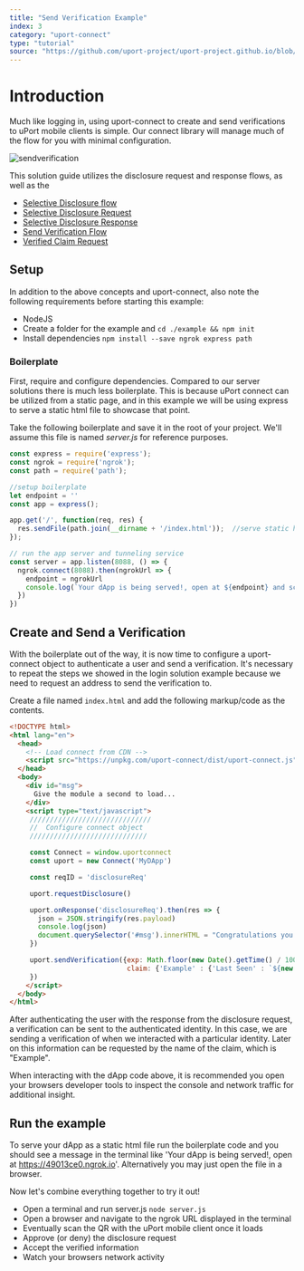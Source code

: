 ```yaml
---
title: "Send Verification Example"
index: 3
category: "uport-connect"
type: "tutorial"
source: "https://github.com/uport-project/uport-project.github.io/blob/develop/markdown/docs/connect/sendverification.md"
---
```


# Introduction

Much like logging in, using uport-connect to create and send verifications to uPort mobile clients is simple.  Our connect library will manage much of the flow for you with minimal configuration.

![sendverification](https://plantuml-server.kkeisuke.app/svg/UDfzLS5ksp0ClVih27U7xL1q7PQc2OAWiUEi6x8XQmlii0oe8ZEfK5do9BdDLlJVHzcEwnJEVB94yl4zyXc-i8uPLsGoO8NJgiXMQ09xBrJE3Cl0w4AbN1k51axVjmAHtYvOcWgrsR-_GvQYcMdbOYsrWQEpGMymZJephiLVXDFpLYocMwDbf0sbr00Vuq4oEMibVTCE_vzXyNU1YYCy1HDZzED-tYSIbKUCtszATViygs0RFPacyMnM1IvVgrkNJq3Jw6Bahr_tcPud50lsvnSiQ0c2YvmfrmNK3hy6h2cqKjh04-wqwOAi0WV04kM4-zDLLaSEr4sPOojcEzVJn0xKpiKQvq9rrZu7Axs5y1hD0vemo5-qGbWij77WGuAZ3O5PsdzrQEfHfK080Q_y1U7bpSq2FYk7Xd4dj2hB7d55wvvDui67gbyi1IeN1ipF2hxgbP2umuB0fnyVZyko8SG6cKDWa0hBfRQ5GJ3UXzOj5QCQYwx8APwXjMn3-ragViUKGWbhGi-rb7GPA78tQ99PqQdiGlXVVjm0ULgdc7gk3BvVmL9jaBvCwfi2Cdwt9FzlchODmMOSGrWXTTxr0l3An8FdNJQRzU8eYe9AQ4kRvKnHltQWVXq2otD3T9kchPnMtokqkQOXEFsYdmwvu0S5puLrgAmlAHE1N6sejfoMAV4imjhe3B9gCnrw3JeZiAItLr1om9f1Ykqnx61qBLvg8bjT_ZnA-lsar_lLqh_REuaJrXO8f4Ii1MVULb2faxXsBMLXEEBUtaCuwi_woQmt7eanbqnaGtWAaotBSeaX-CESMUzjLFvu--P9uIFGXuHltptVFezEn7XqKaADmx2PVCDo-y9oKc-f8aTsuGPJyhPWqf8DBiZKz0_u1o4t39q0.svg)

This solution guide utilizes the disclosure request and response flows, as well as the 

- [Selective Disclosure flow](/flows/selectivedisclosure)
- [Selective Disclosure Request](/messages/sharereq)
- [Selective Disclosure Response](/messages/shareresp)
- [Send Verification Flow](/flows/verification)
- [Verified Claim Request](/messages/verificationreq)

## Setup

In addition to the above concepts and uport-connect, also note the following requirements before starting this example:

- NodeJS
- Create a folder for the example and `cd ./example && npm init` 
- Install dependencies `npm install --save ngrok express path`

### Boilerplate

First, require and configure dependencies.  Compared to our server solutions there is much less boilerplate.  This is because uPort connect can be utilized from a static page, and in this example we will be using express to serve a static html file to showcase that point.

Take the following boilerplate and save it in the root of your project.  We'll assume this file is named *server.js* for reference purposes.

```js
const express = require('express');
const ngrok = require('ngrok');
const path = require('path');

//setup boilerplate
let endpoint = ''
const app = express();

app.get('/', function(req, res) {
  res.sendFile(path.join(__dirname + '/index.html'));  //serve static html 
});

// run the app server and tunneling service
const server = app.listen(8088, () => {
  ngrok.connect(8088).then(ngrokUrl => {
    endpoint = ngrokUrl
    console.log(`Your dApp is being served!, open at ${endpoint} and scan the QR to login!`)
  })
})
```

## Create and Send a Verification

With the boilerplate out of the way, it is now time to configure a uport-connect object to authenticate a user and send a verification.  It's necessary to repeat the steps we showed in the login solution example because we need to request an address to send the verification to.

Create a file named `index.html` and add the following markup/code as the contents.

```html
<!DOCTYPE html>
<html lang="en">
  <head>
    <!-- Load connect from CDN -->
    <script src="https://unpkg.com/uport-connect/dist/uport-connect.js"></script>
  </head>
  <body>
    <div id="msg">
      Give the module a second to load...
    </div>
    <script type="text/javascript">
     //////////////////////////////
     //  Configure connect object
     /////////////////////////////

     const Connect = window.uportconnect
     const uport = new Connect('MyDApp')

     const reqID = 'disclosureReq'

     uport.requestDisclosure()

     uport.onResponse('disclosureReq').then(res => {
       json = JSON.stringify(res.payload)
       console.log(json)
       document.querySelector('#msg').innerHTML = "Congratulations you are now `logged in`.  Here is your DID identifier:  " + json
     })

     uport.sendVerification({exp: Math.floor(new Date().getTime() / 1000) + 30 * 24 * 60 * 60,
                             claim: {'Example' : {'Last Seen' : `${new Date()}`}}
     })
    </script>
  </body>
</html>
```

After authenticating the user with the response from the disclosure request, a verification can be sent to the authenticated identity.  In this case, we are sending a verification of when we interacted with a particular identity.  Later on this information can be requested by the name of the claim, which is "Example".

When interacting with the dApp code above, it is recommended you open your browsers developer tools to inspect the console and network traffic for additional insight.

## Run the example

To serve your dApp as a static html file run the boilerplate code and you should see a message in the terminal like 'Your dApp is being served!, open at https://49013ce0.ngrok.io'.  Alternatively you may just open the file in a browser.

Now let's combine everything together to try it out!

- Open a terminal and run server.js `node server.js`
- Open a browser and navigate to the ngrok URL displayed in the terminal
- Eventually scan the QR with the uPort mobile client once it loads
- Approve (or deny) the disclosure request
- Accept the verified information
- Watch your browsers network activity



